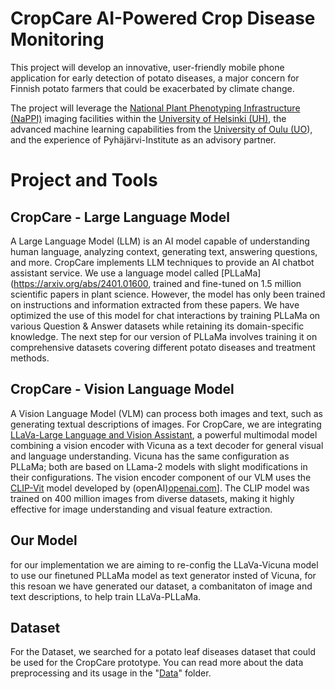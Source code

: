# CropCare AI-Powered Crop Disease Monitoring 

This project will develop an innovative, user-friendly mobile phone application for early detection of potato diseases, a major concern for Finnish potato farmers that could be exacerbated by climate change.

The project will leverage the [National Plant Phenotyping Infrastructure (NaPPI)](https://www.helsinki.fi/en/infrastructures/national-plant-phenotyping)
imaging facilities within the [University of Helsinki (UH)](https://www.helsinki.fi/en/), the advanced machine learning capabilities from the [University of Oulu (UO](https://www.oulu.fi/en)), and the experience of Pyhäjärvi-Institute as an advisory partner.

# Project and Tools
## CropCare - Large Language Model
A Large Language Model (LLM) is an AI model capable of understanding human language, analyzing context, generating text, answering questions, and more. CropCare implements LLM techniques to provide an AI chatbot assistant service. We use a language model called [PLLaMa](https://arxiv.org/abs/2401.01600, trained and fine-tuned on 1.5 million scientific papers in plant science. However, the model has only been trained on instructions and information extracted from these papers. We have optimized the use of this model for chat interactions by training PLLaMa on various Question & Answer datasets while retaining its domain-specific knowledge. The next step for our version of PLLaMa involves training it on comprehensive datasets covering different potato diseases and treatment methods.

## CropCare - Vision Language Model
A Vision Language Model (VLM) can process both images and text, such as generating textual descriptions of images. For CropCare, we are integrating  [LLaVa-Large Language and Vision Assistant](https://llava-vl.github.io/), a powerful multimodal model combining a vision encoder with Vicuna as a text decoder for general visual and language understanding. Vicuna has the same configuration as PLLaMa; both are based on LLama-2 models with slight modifications in their configurations. The vision encoder component of our VLM uses the [CLIP-Vit](https://openai.com/index/clip/) model developed by (openAI)[openai.com](https://openai.com/)]. The CLIP model was trained on 400 million images from diverse datasets, making it highly effective for image understanding and visual feature extraction.

## Our Model
for our implementation we are aiming to re-config the LLaVa-Vicuna model to use our finetuned PLLaMa model as text generator insted of Vicuna, for this resoan we have generated our dataset, a combanitaton of image and text descriptions, to help train LLaVa-PLLaMa.

## Dataset
For the Dataset, we searched for a potato leaf diseases dataset that could be used for the CropCare prototype. You can read more about the data preprocessing and its usage in the "[Data](https://github.com/Guedd/CropCare/tree/main/Data#readme)" folder.
